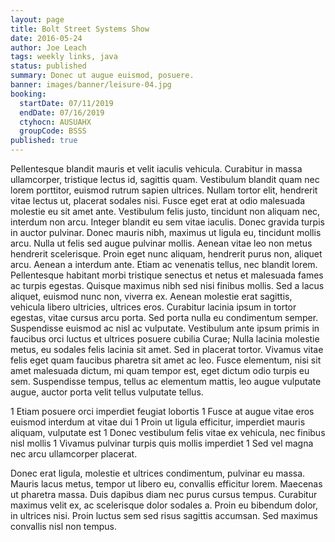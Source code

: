 ```yaml
---
layout: page
title: Bolt Street Systems Show
date: 2016-05-24
author: Joe Leach
tags: weekly links, java
status: published
summary: Donec ut augue euismod, posuere.
banner: images/banner/leisure-04.jpg
booking:
  startDate: 07/11/2019
  endDate: 07/16/2019
  ctyhocn: AUSUAHX
  groupCode: BSSS
published: true
---
```

Pellentesque blandit mauris et velit iaculis vehicula. Curabitur in massa ullamcorper, tristique lectus id, sagittis quam. Vestibulum blandit quam nec lorem porttitor, euismod rutrum sapien ultrices. Nullam tortor elit, hendrerit vitae lectus ut, placerat sodales nisi. Fusce eget erat at odio malesuada molestie eu sit amet ante. Vestibulum felis justo, tincidunt non aliquam nec, interdum non arcu. Integer blandit eu sem vitae iaculis. Donec gravida turpis in auctor pulvinar. Donec mauris nibh, maximus ut ligula eu, tincidunt mollis arcu. Nulla ut felis sed augue pulvinar mollis. Aenean vitae leo non metus hendrerit scelerisque. Proin eget nunc aliquam, hendrerit purus non, aliquet arcu.
Aenean a interdum ante. Etiam ac venenatis tellus, nec blandit lorem. Pellentesque habitant morbi tristique senectus et netus et malesuada fames ac turpis egestas. Quisque maximus nibh sed nisi finibus mollis. Sed a lacus aliquet, euismod nunc non, viverra ex. Aenean molestie erat sagittis, vehicula libero ultricies, ultrices eros. Curabitur lacinia ipsum in tortor egestas, vitae cursus arcu porta. Sed porta nulla eu condimentum semper. Suspendisse euismod ac nisl ac vulputate. Vestibulum ante ipsum primis in faucibus orci luctus et ultrices posuere cubilia Curae; Nulla lacinia molestie metus, eu sodales felis lacinia sit amet. Sed in placerat tortor. Vivamus vitae felis eget quam faucibus pharetra sit amet ac leo. Fusce elementum, nisi sit amet malesuada dictum, mi quam tempor est, eget dictum odio turpis eu sem. Suspendisse tempus, tellus ac elementum mattis, leo augue vulputate augue, auctor porta velit tellus vulputate tellus.

1 Etiam posuere orci imperdiet feugiat lobortis
1 Fusce at augue vitae eros euismod interdum at vitae dui
1 Proin ut ligula efficitur, imperdiet mauris aliquam, vulputate est
1 Donec vestibulum felis vitae ex vehicula, nec finibus nisl mollis
1 Vivamus pulvinar turpis quis mollis imperdiet
1 Sed vel magna nec arcu ullamcorper placerat.

Donec erat ligula, molestie et ultrices condimentum, pulvinar eu massa. Mauris lacus metus, tempor ut libero eu, convallis efficitur lorem. Maecenas ut pharetra massa. Duis dapibus diam nec purus cursus tempus. Curabitur maximus velit ex, ac scelerisque dolor sodales a. Proin eu bibendum dolor, in ultrices nisi. Proin luctus sem sed risus sagittis accumsan. Sed maximus convallis nisl non tempus.
